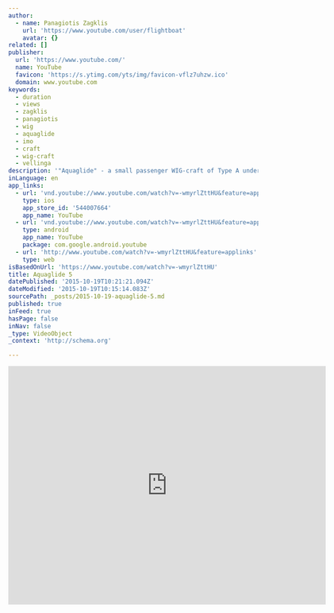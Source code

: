 ```yaml
---
author:
  - name: Panagiotis Zagklis
    url: 'https://www.youtube.com/user/flightboat'
    avatar: {}
related: []
publisher:
  url: 'https://www.youtube.com/'
  name: YouTube
  favicon: 'https://s.ytimg.com/yts/img/favicon-vflz7uhzw.ico'
  domain: www.youtube.com
keywords:
  - duration
  - views
  - zagklis
  - panagiotis
  - wig
  - aquaglide
  - imo
  - craft
  - wig-craft
  - vellinga
description: '"Aquaglide" - a small passenger WIG-craft of Type A under the IMO classification designed for transportation of five people, including the driver, with speed of up to 170 km/h on distance up to 450 km.'
inLanguage: en
app_links:
  - url: 'vnd.youtube://www.youtube.com/watch?v=-wmyrlZttHU&feature=applinks'
    type: ios
    app_store_id: '544007664'
    app_name: YouTube
  - url: 'vnd.youtube://www.youtube.com/watch?v=-wmyrlZttHU&feature=applinks'
    type: android
    app_name: YouTube
    package: com.google.android.youtube
  - url: 'http://www.youtube.com/watch?v=-wmyrlZttHU&feature=applinks'
    type: web
isBasedOnUrl: 'https://www.youtube.com/watch?v=-wmyrlZttHU'
title: Aquaglide 5
datePublished: '2015-10-19T10:21:21.094Z'
dateModified: '2015-10-19T10:15:14.083Z'
sourcePath: _posts/2015-10-19-aquaglide-5.md
published: true
inFeed: true
hasPage: false
inNav: false
_type: VideoObject
_context: 'http://schema.org'

---
```

<iframe src="https://cdn.embedly.com/widgets/media.html?src=https%3A%2F%2Fwww.youtube.com%2Fembed%2F-wmyrlZttHU%3Ffeature%3Doembed&amp;url=https%3A%2F%2Fwww.youtube.com%2Fwatch%3Fv%3D-wmyrlZttHU&amp;image=https%3A%2F%2Fi.ytimg.com%2Fvi%2F-wmyrlZttHU%2Fhqdefault.jpg&amp;key=b7d04c9b404c499eba89ee7072e1c4f7&amp;type=text%2Fhtml&amp;schema=youtube" width="640" height="480" scrolling="no" frameborder="0" allowfullscreen="allowfullscreen" style=""></iframe>